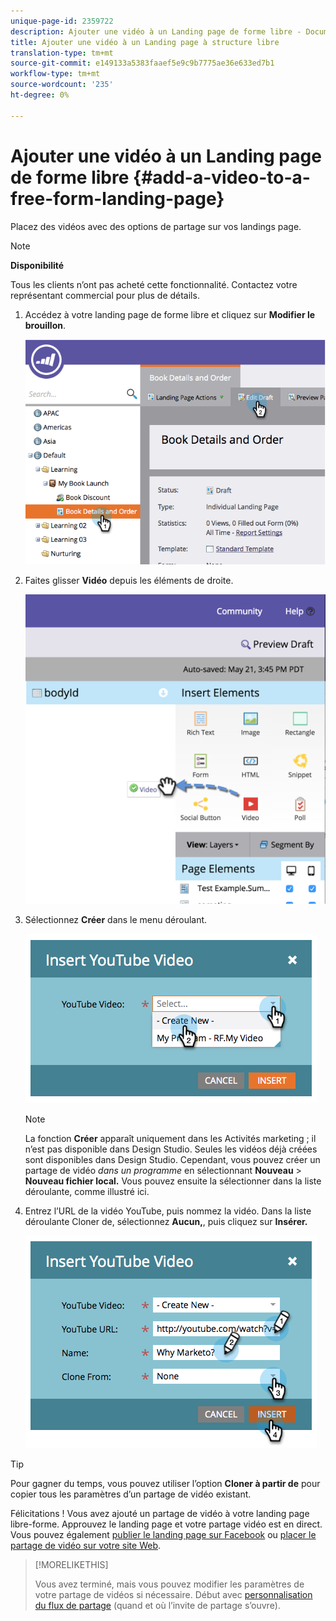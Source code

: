 ```yaml
---
unique-page-id: 2359722
description: Ajouter une vidéo à un Landing page de forme libre - Documents marketing - Documentation du produit
title: Ajouter une vidéo à un Landing page à structure libre
translation-type: tm+mt
source-git-commit: e149133a5383faaef5e9c9b7775ae36e633ed7b1
workflow-type: tm+mt
source-wordcount: '235'
ht-degree: 0%

---
```



# Ajouter une vidéo à un Landing page de forme libre {#add-a-video-to-a-free-form-landing-page}

Placez des vidéos avec des options de partage sur vos landings page.

>[!NOTE]
>
>**Disponibilité**
>
>Tous les clients n’ont pas acheté cette fonctionnalité. Contactez votre représentant commercial pour plus de détails.

1. Accédez à votre landing page de forme libre et cliquez sur **Modifier le brouillon**.

   ![](assets/image2014-9-17-11-3a28-3a51.png)

1. Faites glisser **Vidéo** depuis les éléments de droite.

   ![](assets/image2015-5-21-15-3a46-3a34.png)

1. Sélectionnez **Créer** dans le menu déroulant.

   ![](assets/image2014-9-17-11-3a29-3a8.png)

   >[!NOTE]
   >
   >La fonction **Créer** apparaît uniquement dans les Activités marketing ; il n’est pas disponible dans Design Studio. Seules les vidéos déjà créées sont disponibles dans Design Studio. Cependant, vous pouvez créer un partage de vidéo *dans un programme* en sélectionnant **Nouveau** > **Nouveau fichier local.** Vous pouvez ensuite la sélectionner dans la liste déroulante, comme illustré ici.

1. Entrez l’URL de la vidéo YouTube, puis nommez la vidéo. Dans la liste déroulante Cloner de, sélectionnez **Aucun,**, puis cliquez sur **Insérer.**

   ![](assets/image2014-9-17-11-3a29-3a15.png)

>[!TIP]
>
>Pour gagner du temps, vous pouvez utiliser l’option **Cloner à partir de** pour copier tous les paramètres d’un partage de vidéo existant.

Félicitations ! Vous avez ajouté un partage de vidéo à votre landing page libre-forme. Approuvez le landing page et votre partage vidéo est en direct. Vous pouvez également [publier le landing page sur Facebook](../../../../product-docs/demand-generation/facebook/publish-landing-pages-to-facebook.md) ou [placer le partage de vidéo sur votre site Web](../../../../product-docs/demand-generation/social/social-functions/deploy-social-on-your-website.md).

>[!MORELIKETHIS]
>
>Vous avez terminé, mais vous pouvez modifier les paramètres de votre partage de vidéos si nécessaire. Début avec [personnalisation du flux de partage](../../../../product-docs/demand-generation/social/configuring-social-actions/customize-video-share-flow.md) (quand et où l’invite de partage s’ouvre).

